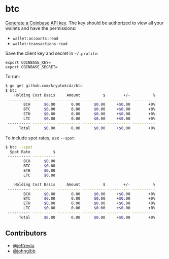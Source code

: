 # btc

[Generate a Coinbase API key](https://www.coinbase.com/settings/api). The key
should be authorized to view all your wallets and have the permissions:

- `wallet:accounts:read`
- `wallet:transactions:read`

Save the client key and secret in `~/.profile`:

```
export COINBASE_KEY=
export COINBASE_SECRET=
```

To run:

```sh
$ go get github.com/kryptokidz/btc
$ btc
    Holding Cost Basis     Amount          $        +/-          %
 ---------- ---------- ---------- ---------- ---------- ----------
        BCH      $0.00       0.00      $0.00     +$0.00        +0%
        BTC      $0.00       0.00      $0.00     +$0.00        +0%
        ETH      $0.00       0.00      $0.00     +$0.00        +0%
        LTC      $0.00       0.00      $0.00     +$0.00        +0%
 ---------- ---------- ---------- ---------- ---------- ----------
      Total      $0.00       0.00      $0.00     +$0.00        +0%
```

To include spot rates, use `--spot`:

```sh
$ btc --spot
  Spot Rate          $
 ---------- ----------
        BCH      $0.00
        BTC      $0.00
        ETH      $0.00
        LTC      $0.00

    Holding Cost Basis     Amount          $        +/-          %
 ---------- ---------- ---------- ---------- ---------- ----------
        BCH      $0.00       0.00      $0.00     +$0.00        +0%
        BTC      $0.00       0.00      $0.00     +$0.00        +0%
        ETH      $0.00       0.00      $0.00     +$0.00        +0%
        LTC      $0.00       0.00      $0.00     +$0.00        +0%
 ---------- ---------- ---------- ---------- ---------- ----------
      Total      $0.00       0.00      $0.00     +$0.00        +0%
```


## Contributors

- [@jeffreylo](https://github.com/jeffreylo)
- [@johngibb](https://github.com/johngibb)
